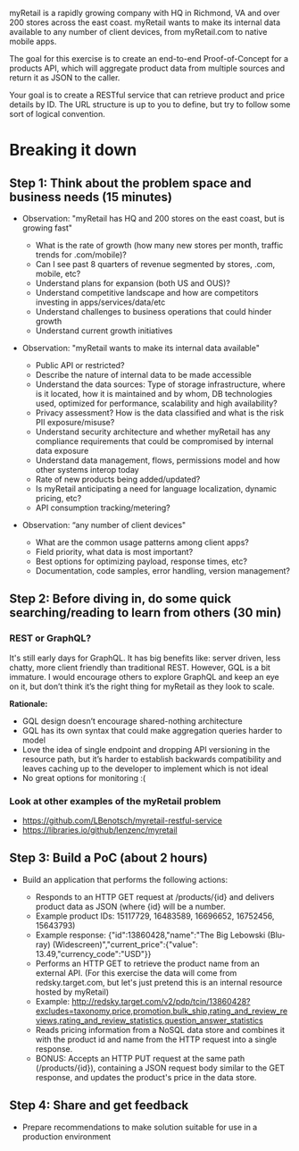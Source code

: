 myRetail is a rapidly growing company with HQ in Richmond, VA and over 200 stores across the east coast. myRetail wants to make its internal data available to any number of client devices, from myRetail.com to native mobile apps.

The goal for this exercise is to create an end-to-end Proof-of-Concept for a products API, which will aggregate product data from multiple sources and return it as JSON to the caller.

Your goal is to create a RESTful service that can retrieve product and price details by ID. The URL structure is up to you to define, but try to follow some sort of logical convention.

# Breaking it down

## Step 1: Think about the problem space and business needs (15 minutes)

- Observation: "myRetail has HQ and 200 stores on the east coast, but is growing fast" 
    - What is the rate of growth (how many new stores per month, traffic trends for .com/mobile)? 
    - Can I see past 8 quarters of revenue segmented by stores, .com, mobile, etc? 
    - Understand plans for expansion (both US and OUS)?  
    - Understand competitive landscape and how are competitors investing in apps/services/data/etc 
    - Understand challenges to business operations that could hinder growth 
    - Understand current growth initiatives 

- Observation: "myRetail wants to make its internal data available" 
    - Public API or restricted? 
    - Describe the nature of internal data to be made accessible 
    - Understand the data sources: Type of storage infrastructure, where is it located, how it is maintained and by whom, DB technologies used, optimized for performance, scalability and high availability? 
    - Privacy assessment? How is the data classified and what is the risk PII exposure/misuse? 
    - Understand security architecture and whether myRetail has any compliance requirements that could be compromised by internal data exposure 
    - Understand data management, flows, permissions model and how other systems interop today 
    - Rate of new products being added/updated? 
    - Is myRetail anticipating a need for language localization, dynamic pricing, etc? 
    - API consumption tracking/metering? 

- Observation: “any number of client devices" 
    - What are the common usage patterns among client apps? 
    - Field priority, what data is most important? 
    - Best options for optimizing payload, response times, etc?
    - Documentation, code samples, error handling, version management?
  

## Step 2: Before diving in, do some quick searching/reading to learn from others (30 min)

### REST or GraphQL? 

It's still early days for GraphQL. It has big benefits like: server driven, less chatty, more client friendly than traditional REST.  However, GQL is a bit immature.  I would encourage others to explore GraphQL and keep an eye on it, but don’t think it’s the right thing for myRetail as they look to scale. 

**Rationale:** 

- GQL design doesn’t encourage shared-nothing architecture 
- GQL has its own syntax that could make aggregation queries harder to model 
- Love the idea of single endpoint and dropping API versioning in the resource path, but it’s harder to establish backwards compatibility and leaves caching up to the developer to implement which is not ideal
- No great options for monitoring :(

### Look at other examples of the myRetail problem
- https://github.com/LBenotsch/myretail-restful-service
- https://libraries.io/github/lenzenc/myretail


## Step 3: Build a PoC (about 2 hours)

- Build an application that performs the following actions:

    - Responds to an HTTP GET request at /products/{id} and delivers product data as JSON (where {id} will be a number.
    - Example product IDs: 15117729, 16483589, 16696652, 16752456, 15643793)
    - Example response: {"id":13860428,"name":"The Big Lebowski (Blu-ray) (Widescreen)","current_price":{"value": 13.49,"currency_code":"USD"}}
    - Performs an HTTP GET to retrieve the product name from an external API. (For this exercise the data will come from redsky.target.com, but let's just pretend this is an internal resource hosted by myRetail) 
    - Example: <http://redsky.target.com/v2/pdp/tcin/13860428?excludes=taxonomy,price,promotion,bulk_ship,rating_and_review_reviews,rating_and_review_statistics,question_answer_statistics>
    - Reads pricing information from a NoSQL data store and combines it with the product id and name from the HTTP request into a single response.
    - BONUS: Accepts an HTTP PUT request at the same path (/products/{id}), containing a JSON request body similar to the GET response, and updates the product's price in the data store.

## Step 4: Share and get feedback
- Prepare recommendations to make solution suitable for use in a production environment
